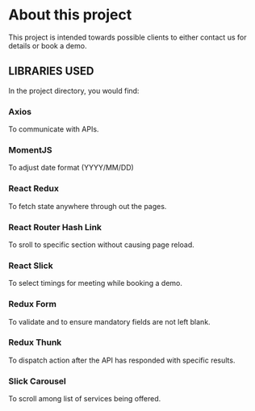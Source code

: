 # About this project

This project is intended towards possible clients to either contact us for details or book a demo.

## LIBRARIES USED

In the project directory, you would find:

### Axios

To communicate with APIs.

### MomentJS

To adjust date format (YYYY/MM/DD)

### React Redux

To fetch state anywhere through out the pages.

### React Router Hash Link

To sroll to specific section without causing page reload.

### React Slick

To select timings for meeting while booking a demo.

### Redux Form

To validate and to ensure mandatory fields are not left blank.

### Redux Thunk

To dispatch action after the API has responded with specific results.

### Slick Carousel

To scroll among list of services being offered.
